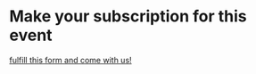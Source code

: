 # Make your subscription for this event
[fulfill this form and come with us!](https://forms.gle/ZBBEuGbti944rKfF8)
